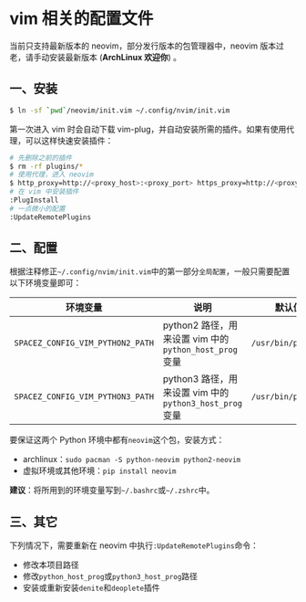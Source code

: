# vim 相关的配置文件

当前只支持最新版本的 neovim，部分发行版本的包管理器中，neovim 版本过老，请手动安装最新版本 (**ArchLinux 欢迎你**) 。

## 一、安装

```bash
$ ln -sf `pwd`/neovim/init.vim ~/.config/nvim/init.vim
```

第一次进入 vim 时会自动下载 vim-plug，并自动安装所需的插件。如果有使用代理，可以这样快速安装插件：

```bash
# 先删除之前的插件
$ rm -rf plugins/*
# 使用代理，进入 neovim
$ http_proxy=http://<proxy_host>:<proxy_port> https_proxy=http://<proxy_host>:<proxy_port> nvim
# 在 vim 中安装插件
:PlugInstall
# 一点微小的配置
:UpdateRemotePlugins
```

## 二、配置

根据注释修正`~/.config/nvim/init.vim`中的第一部分`全局配置`，一般只需要配置以下环境变量即可：

| 环境变量                         | 说明                                                   | 默认值             |
|----------------------------------|--------------------------------------------------------|--------------------|
| `SPACEZ_CONFIG_VIM_PYTHON2_PATH` | python2 路径，用来设置 vim 中的`python_host_prog`变量  | `/usr/bin/python2` |
| `SPACEZ_CONFIG_VIM_PYTHON3_PATH` | python3 路径，用来设置 vim 中的`python3_host_prog`变量 | `/usr/bin/python3` |

要保证这两个 Python 环境中都有`neovim`这个包，安装方式：

+ archlinux：`sudo pacman -S python-neovim python2-neovim`
+ 虚拟环境或其他环境：`pip install neovim`

**建议**：将所用到的环境变量写到`~/.bashrc`或`~/.zshrc`中。

## 三、其它

下列情况下，需要重新在 neovim 中执行`:UpdateRemotePlugins`命令：

+ 修改本项目路径
+ 修改`python_host_prog`或`python3_host_prog`路径
+ 安装或重新安装`denite`和`deoplete`插件
